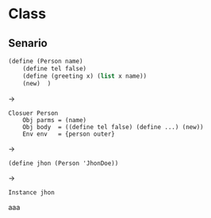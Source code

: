 Class
=====

Senario
-------

```lisp
(define (Person name)
    (define tel false)
    (define (greeting x) (list x name))
    (new)  )
```
->
```
Closuer Person
    Obj parms = (name)
    Obj body  = ((define tel false) (define ...) (new))
    Env env   = {person outer}
```
->
```
(define jhon (Person 'JhonDoe))
```
->
```
Instance jhon

```



aaa
